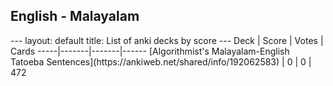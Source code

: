 <h2>English  -  Malayalam</h2>
---
layout: default
title: List of anki decks by score
---
Deck | Score | Votes | Cards
-----|-------|-------|------
[Algorithmist's Malayalam-English Tatoeba Sentences](https://ankiweb.net/shared/info/192062583) | 0 | 0 | 472
